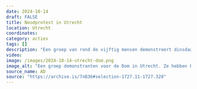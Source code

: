 ```yaml
---
date: 2024-10-14
draft: FALSE
title: Noodprotest in Utrecht
location: Utrecht
coordinates: 
category: acties
tags: []
description: "Een groep van rond de vijftig mensen demonstreert dinsdagavond vanaf 18:00 uur in Utrecht. De actie begint onder het bollendak bij station Utrecht Centraal en verplaatst zich vervolgens naar het Domplein. De actievoerders demonstreren tegen de betrokkenheid van Nederland bij de genocide in Gaza."
video: 
image: /images/2024-10-14-utrecht-dom.png
image_alt: "Een groep demonstranten voor de Dom in Utrecht. Ze hebben Palestijnse vlaggen bij zich."
source_name: AD
source: "https://archive.is/7nB36#selection-1727.11-1727.328"
---
```

